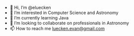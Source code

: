 - 👋 Hi, I’m @eluecken
- 👀 I’m interested in Computer Science and Astronomy
- 🌱 I’m currently learning Java
- 💞️ I’m looking to collaborate on professionals in Astronomy
- 📫 How to reach me luecken.evan@gmail.com

<!---
eluecken/eluecken is a ✨ special ✨ repository because its `README.md` (this file) appears on your GitHub profile.
You can click the Preview link to take a look at your changes.
--->
